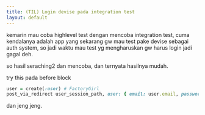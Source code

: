 ```yaml
---
title: (TIL) Login devise pada integration test
layout: default
---
```


kemarin mau coba highlevel test dengan mencoba integration test, cuma kendalanya adalah app yang sekarang gw mau test pake devise sebagai auth system, so jadi waktu mau test yg mengharuskan gw harus login jadi gagal deh.

so hasil seraching2 dan mencoba,
dan ternyata hasilnya mudah.


try this pada before block
```ruby
user = create(:user) # FactoryGirl
post_via_redirect user_session_path, user: { email: user.email, password: user.password }
```


dan jeng jeng.